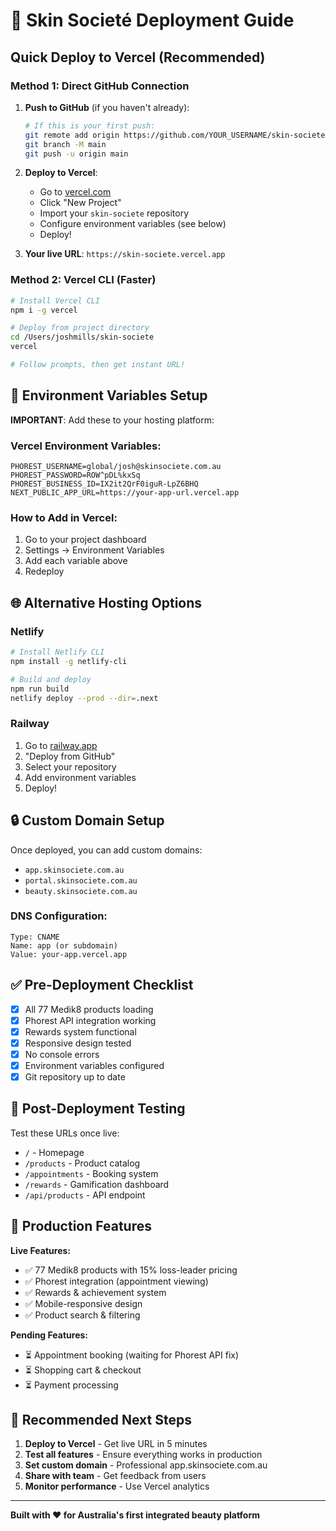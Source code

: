 # 🚀 Skin Societé Deployment Guide

## Quick Deploy to Vercel (Recommended)

### Method 1: Direct GitHub Connection
1. **Push to GitHub** (if you haven't already):
   ```bash
   # If this is your first push:
   git remote add origin https://github.com/YOUR_USERNAME/skin-societe.git
   git branch -M main
   git push -u origin main
   ```

2. **Deploy to Vercel**:
   - Go to [vercel.com](https://vercel.com)
   - Click "New Project"
   - Import your `skin-societe` repository
   - Configure environment variables (see below)
   - Deploy!

3. **Your live URL**: `https://skin-societe.vercel.app`

### Method 2: Vercel CLI (Faster)
```bash
# Install Vercel CLI
npm i -g vercel

# Deploy from project directory
cd /Users/joshmills/skin-societe
vercel

# Follow prompts, then get instant URL!
```

## 🔧 Environment Variables Setup

**IMPORTANT**: Add these to your hosting platform:

### Vercel Environment Variables:
```
PHOREST_USERNAME=global/josh@skinsociete.com.au
PHOREST_PASSWORD=ROW^pDL%kxSq
PHOREST_BUSINESS_ID=IX2it2QrF0iguR-LpZ6BHQ
NEXT_PUBLIC_APP_URL=https://your-app-url.vercel.app
```

### How to Add in Vercel:
1. Go to your project dashboard
2. Settings → Environment Variables
3. Add each variable above
4. Redeploy

## 🌐 Alternative Hosting Options

### Netlify
```bash
# Install Netlify CLI
npm install -g netlify-cli

# Build and deploy
npm run build
netlify deploy --prod --dir=.next
```

### Railway
1. Go to [railway.app](https://railway.app)
2. "Deploy from GitHub"
3. Select your repository
4. Add environment variables
5. Deploy!

## 🔒 Custom Domain Setup

Once deployed, you can add custom domains:
- `app.skinsociete.com.au`
- `portal.skinsociete.com.au`
- `beauty.skinsociete.com.au`

### DNS Configuration:
```
Type: CNAME
Name: app (or subdomain)
Value: your-app.vercel.app
```

## ✅ Pre-Deployment Checklist

- [x] All 77 Medik8 products loading
- [x] Phorest API integration working
- [x] Rewards system functional
- [x] Responsive design tested
- [x] No console errors
- [x] Environment variables configured
- [x] Git repository up to date

## 🧪 Post-Deployment Testing

Test these URLs once live:
- `/` - Homepage
- `/products` - Product catalog
- `/appointments` - Booking system
- `/rewards` - Gamification dashboard
- `/api/products` - API endpoint

## 📱 Production Features

**Live Features:**
- ✅ 77 Medik8 products with 15% loss-leader pricing
- ✅ Phorest integration (appointment viewing)
- ✅ Rewards & achievement system
- ✅ Mobile-responsive design
- ✅ Product search & filtering

**Pending Features:**
- ⏳ Appointment booking (waiting for Phorest API fix)
- ⏳ Shopping cart & checkout
- ⏳ Payment processing

## 🎯 Recommended Next Steps

1. **Deploy to Vercel** - Get live URL in 5 minutes
2. **Test all features** - Ensure everything works in production
3. **Set custom domain** - Professional app.skinsociete.com.au
4. **Share with team** - Get feedback from users
5. **Monitor performance** - Use Vercel analytics

---

**Built with ❤️ for Australia's first integrated beauty platform**